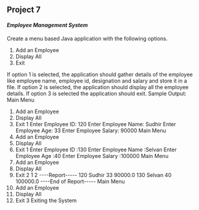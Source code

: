 ## Project 7

#### _Employee Management System_

Create a menu based Java application with the following options.
1. Add an Employee
2. Display All
3. Exit

If option 1 is selected, the application should gather details of the employee like
employee name, employee id, designation and salary and store it in a file.
If option 2 is selected, the application should display all the employee details.
If option 3 is selected the application should exit.
Sample Output:
Main Menu
1. Add an Employee
2. Display All
3. Exit
1
Enter Employee ID: 120
Enter Employee Name: Sudhir
Enter Employee Age: 33
Enter Employee Salary: 90000
Main Menu
1. Add an Employee
2. Display All
3. Exit
1
Enter Employee ID :130
Enter Employee Name :Selvan
Enter Employee Age :40
Enter Employee Salary :100000
Main Menu
1. Add an Employee
2. Display All
3. Exit
2
1
2
----Report-----
120 Sudhir 33 90000.0
130 Selvan 40 100000.0
----End of Report-----
Main Menu
1. Add an Employee
2. Display All
3. Exit
3
Exiting the System
